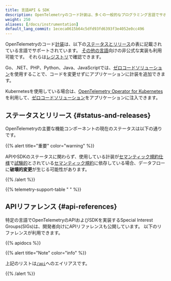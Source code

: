 ```yaml
---
title: 言語API & SDK
description: OpenTelemetryのコード計装は、多くの一般的なプログラミング言語でサポートされています。
weight: 250
aliases: [/docs/instrumentation]
default_lang_commit: 1ececa0615b64c5dfd93fd6393f3e4052e0cc496
---
```


OpenTelemetryのコード[計装][instrumentation]は、以下の[ステータスとリリース](#status-and-releases)の表に記載されている言語でサポートされています。
[その他の言語](/docs/languages/other)向けの非公式な実装も利用可能です。
それらは[レジストリ](/ecosystem/registry/)で確認できます。

Go、.NET、PHP、Python、Java、JavaScriptでは、[ゼロコードソリューション](/docs/zero-code)を使用することで、コードを変更せずにアプリケーションに計装を追加できます。

Kubernetesを使用している場合は、[OpenTelemetry Operator for Kubernetes][otel-op]を利用して、[ゼロコードソリューション][zero-code]をアプリケーションに注入できます。

## ステータスとリリース {#status-and-releases}

OpenTelemetryの主要な機能コンポーネントの現在のステータスは以下の通りです。

{{% alert title="重要" color="warning" %}}

APIやSDKのステータスに関わらず、使用している計装が[セマンティック規約仕様][semantic conventions]で[試験的][Experimental]とされている[セマンティック規約][semantic conventions specification]に依存している場合、データフローに**破壊的変更**が生じる可能性があります。

[semantic conventions]: /docs/concepts/semantic-conventions/
[Experimental]: /docs/specs/otel/document-status/
[semantic conventions specification]: /docs/specs/semconv/

{{% /alert %}}

{{% telemetry-support-table " " %}}

## APIリファレンス {#api-references}

特定の言語でOpenTelemetryのAPIおよびSDKを実装するSpecial Interest Groups(SIGs)は、開発者向けにAPIリファレンスも公開しています。
以下のリファレンスが利用できます。

{{% apidocs %}}

{{% alert title="Note" color="info" %}}

上記のリストは[`/api`](/api)へのエイリアスです。

{{% /alert %}}

[zero-code]: /docs/platforms/kubernetes/operator/automatic/
[instrumentation]: /docs/concepts/instrumentation/
[otel-op]: /docs/platforms/kubernetes/operator/
